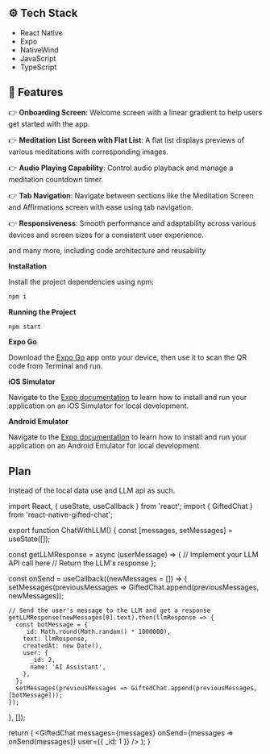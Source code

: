 
## <a name="tech-stack">⚙️ Tech Stack</a>

-   React Native
-   Expo
-   NativeWind
-   JavaScript
-   TypeScript

## <a name="features">🔋 Features</a>

👉 **Onboarding Screen**: Welcome screen with a linear gradient to help users get started with the app.

👉 **Meditation List Screen with Flat List**: A flat list displays previews of various meditations with corresponding images.

👉 **Audio Playing Capability**: Control audio playback and manage a meditation countdown timer.

👉 **Tab Navigation**: Navigate between sections like the Meditation Screen and Affirmations screen with ease using tab navigation.

👉 **Responsiveness**: Smooth performance and adaptability across various devices and screen sizes for a consistent user experience.

and many more, including code architecture and reusability



**Installation**

Install the project dependencies using npm:

```bash
npm i
```

**Running the Project**

```bash
npm start
```

**Expo Go**

Download the [Expo Go](https://expo.dev/go) app onto your device, then use it to scan the QR code from Terminal and run.

**iOS Simulator**

Navigate to the [Expo documentation](https://docs.expo.dev/workflow/ios-simulator/) to learn how to install and run your application on an iOS Simulator for local development.

**Android Emulator**

Navigate to the [Expo documentation](https://docs.expo.dev/workflow/android-studio-emulator/) to learn how to install and run your application on an Android Emulator for local development.


## Plan

Instead of the local data use and LLM api as such. 


import React, { useState, useCallback } from 'react';
import { GiftedChat } from 'react-native-gifted-chat';

export function ChatWithLLM() {
  const [messages, setMessages] = useState([]);

  const getLLMResponse = async (userMessage) => {
    // Implement your LLM API call here
    // Return the LLM's response
  };

  const onSend = useCallback((newMessages = []) => {
    setMessages(previousMessages => GiftedChat.append(previousMessages, newMessages));
    
    // Send the user's message to the LLM and get a response
    getLLMResponse(newMessages[0].text).then(llmResponse => {
      const botMessage = {
        _id: Math.round(Math.random() * 1000000),
        text: llmResponse,
        createdAt: new Date(),
        user: {
          _id: 2,
          name: 'AI Assistant',
        },
      };
      setMessages(previousMessages => GiftedChat.append(previousMessages, [botMessage]));
    });
  }, []);

  return (
    <GiftedChat
      messages={messages}
      onSend={messages => onSend(messages)}
      user={{ _id: 1 }}
    />
  );
}

